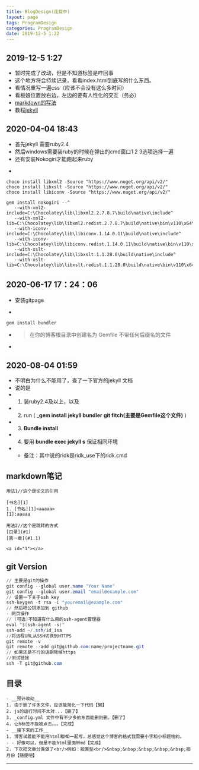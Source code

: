 ```yaml
---
title: BlogDesign(连载中)
layout: page
tags: ProgramDesign
categories: ProgramDesign
date: 2019-12-5 1:22
---
```

## __2019-12-5 1:27__
- 暂时完成了改动，但是不知道标签是咋回事
- 这个地方将会持续记录，看看index.html到底写的什么东西。
- 看情况重写一遍css（应该不会没有这么多时间）
- 看板娘位置放右边，左边的要有人性化的交互（务必）
- [markdown的写法](https://www.runoob.com/markdown/md-link.html)
- 教程[jekyll](https://www.youtube.com/watch?v=T1itpPvFWHI&list=PLLAZ4kZ9dFpOPV5C5Ay0pHaa0RJFhcmcB)

## __2020-04-04 18:43__
- 首先jekyll 需要ruby2.4
- 然后windows需要装ruby的时候在弹出的cmd窗口1 2 3选项选择一遍
- 还有安装Nokogiri才能跑起来ruby
- > 
```
choco install libxml2 -Source "https://www.nuget.org/api/v2/"
choco install libxslt -Source "https://www.nuget.org/api/v2/"
choco install libiconv -Source "https://www.nuget.org/api/v2/"
```
```
gem install nokogiri --^
   --with-xml2-include=C:\Chocolatey\lib\libxml2.2.7.8.7\build\native\include^
   --with-xml2-lib=C:\Chocolatey\lib\libxml2.redist.2.7.8.7\build\native\bin\v110\x64\Release\dynamic\cdecl^
   --with-iconv-include=C:\Chocolatey\lib\libiconv.1.14.0.11\build\native\include^
   --with-iconv-lib=C:\Chocolatey\lib\libiconv.redist.1.14.0.11\build\native\bin\v110\x64\Release\dynamic\cdecl^
   --with-xslt-include=C:\Chocolatey\lib\libxslt.1.1.28.0\build\native\include^
   --with-xslt-lib=C:\Chocolatey\lib\libxslt.redist.1.1.28.0\build\native\bin\v110\x64\Release\dynamic
```

## __2020-06-17 17：24：06__
- 安装gitpage
- > 
```ruby
gem install bundler
```
- > 在你的博客根目录中创建名为 Gemfile 不带任何后缀名的文件
- 

## __2020-08-04 01:59__
- 不明白为什么不能用了，查了一下官方的jekyll 文档
- 说的是
- 1. 装ruby2.4及以上，以及
- 2. run ( ___gem install jekyll bundler__  __git fitch(主要是Gemfile这个文件)__ )
- 3. __Bundle install__
- 4. 要用 __bundle exec jekyll s__ 保证相同环境
- - 备注：其中说的ridk是ridk_use下的ridk.cmd

## __markdown笔记__
```
用法1//这个是论文的引用

[书名][1]
1. [书名][1]<aaaaa>
[1]:aaaaa

用法2//这个是跳转的方式
[目录](#1)
[第一章](#1.1)

<a id="1"></a>
```

## git Version

```powershell
// 主要是git的操作
git config --global user.name "Your Name"
git config --global user.email "email@example.com"
// 设置一下关于ssh key
ssh-keygen -t rsa -C "youremail@example.com"
// 然后吧公钥添加到 github
- 网页操作
// (可选)不知道有什么用的ssh-agent管理器
eval "$(ssh-agent -s)"
ssh-add ~/.ssh/id_isa
//将远程URL从SSH切换到HTTPS
git remote -v
git remote --add git@github.com:name/projectname.git
// 如果还是不行的话删除掉https
//测试链接
ssh -T git@github.com
```



## __目录__

    - __预计改动__
    1. 由于删了许多文件，应该能简化一下代码【懒】
    2. js的运行时间不太对...【删了】
    3. _config.yml 文件中有不少多的东西能删则删。【删了】
    4. 让h标签不能被点击。。。【完成】
    - __接下来的工作__
    1. 博客试着能不能用html和MD一起写，总感觉这个博客的格式我需要小字和小标题啥的。
    - - 好像可以，但是不能html里面带md【完成】
    2. 下次把文章分类做了<br/>例如：按类型<br/>&nbsp;&nbsp;&nbsp;&nbsp;&nbsp;按月份【随便吧】
<hr/>

